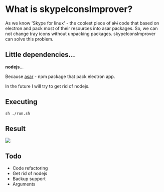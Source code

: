 # What is skypeIconsImprover?
  As we know 'Skype for linux' - the coolest piece of ~~shi~~ code that based on electron and pack most of their resources into asar packages.
  So, we can not change tray icons without unpacking packages. skypeIconsImprover can solve this problem.
## Little dependencies...
  **nodejs**...

Because [asar](https://www.npmjs.com/package/asar) - npm package that pack electron app. 

In the future I will try to get rid of nodejs.
## Executing
 `sh ./run.sh`
## Result
![](https://pp.userapi.com/c845521/v845521310/766d4/YcFtPcHAUxY.jpg)
## Todo
- Code refactoring
- Get rid of nodejs
- Backup support
- Arguments
